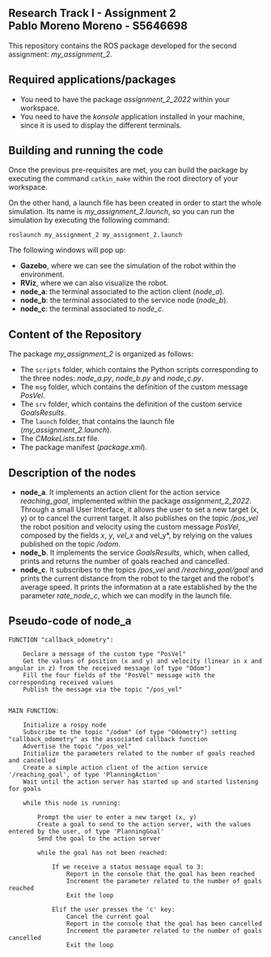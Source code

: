 Research Track I - Assignment 2  
Pablo Moreno Moreno - S5646698 
----------------------

This repository contains the ROS package developed for the second assignment: *my_assignment_2*.


## Required applications/packages
- You need to have the package *assignment_2_2022* within your workspace.
- You need to have the *konsole* application installed in your machine, since it is used to display the different terminals.


## Building and running the code
Once the previous pre-requisites are met, you can build the package by executing the command `catkin_make` within the root directory of your workspace.

On the other hand, a launch file has been created in order to start the whole simulation. Its name is *my_assignment_2.launch*, so you can run the simulation by executing the following command:
```console
roslaunch my_assignment_2 my_assignment_2.launch
```

The following windows will pop up:
- **Gazebo**, where we can see the simulation of the robot within the environment.
- **RViz**, where we can also visualize the robot.
- **node_a**: the terminal associated to the action client (*node_a*).
- **node_b**: the terminal associated to the service node (*node_b*).
- **node_c**: the terminal associated to *node_c*.


## Content of the Repository
The package *my_assignment_2* is organized as follows:
- The `scripts` folder, which contains the Python scripts corresponding to the three nodes: *node_a.py*, *node_b.py* and *node_c.py*.
- The `msg` folder, which contains the definition of the custom message *PosVel*.
- The `srv` folder, which contains the definition of the custom service *GoalsResults*.
- The `launch` folder, that contains the launch file (*my_assignment_2.launch*).
- The *CMakeLists.txt* file.
- The package manifest (*package.xml*).


## Description of the nodes
- **node_a**. It implements an action client for the action service *reaching_goal*, implemented within the package *assignment_2_2022*. Through a small User Interface, it allows the user to set a new target (x, y) or to cancel the current target. It also publishes on the topic */pos_vel* the robot position and velocity using the custom message *PosVel*, composed by the fields *x*, *y*, *vel_x* and vel_y*, by relying on the values published on the topic */odom*.
- **node_b**. It implements the service *GoalsResults*, which, when called, prints and returns the number of goals reached and cancelled.
- **node_c**. It subscribes to the topics */pos_vel* and */reaching_goal/goal* and prints the current distance from the robot to the target and the robot's average speed. It prints the information at a rate established by the the parameter *rate_node_c*, which we can modify in the launch file.


## Pseudo-code of **node_a**
```console
FUNCTION "callback_odometry":
	
	Declare a message of the custom type "PosVel"
	Get the values of position (x and y) and velocity (linear in x and angular in z) from the received message (of type "Odom")
	Fill the four fields of the "PosVel" message with the corresponding received values
	Publish the message via the topic "/pos_vel"
	

MAIN FUNCTION:

	Initialize a rospy node
	Subscribe to the topic "/odom" (of type "Odometry") setting "callback_odometry" as the associated callback function
	Advertise the topic "/pos_vel"
	Initialize the parameters related to the number of goals reached and cancelled
	Create a simple action client of the action service '/reaching_goal', of type 'PlanningAction'
	Wait until the action server has started up and started listening for goals
	
	while this node is running:
		
		Prompt the user to enter a new target (x, y)
		Create a goal to send to the action server, with the values entered by the user, of type 'PlanningGoal'
		Send the goal to the action server

		while the goal has not been reached:
	
			If we receive a status message equal to 3:
				Report in the console that the goal has been reached
				Increment the parameter related to the number of goals reached
				Exit the loop

			Elif the user presses the 'c' key:
				Cancel the current goal
				Report in the console that the goal has been cancelled
				Increment the parameter related to the number of goals cancelled
				Exit the loop
```


